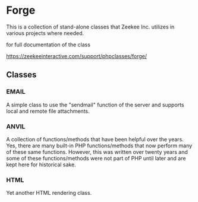 # Forge

This is a collection of stand-alone classes that Zeekee Inc. utilizes in various projects where needed.  

for full documentation of the class

https://zeekeeinteractive.com/support/phpclasses/forge/

## Classes

### EMAIL

A simple class to use the "sendmail" function of the server and supports
local and remote file attachments.

### ANVIL

A collection of functions/methods that have been helpful over the years. Yes, 
there are many built-in PHP functions/methods that now perform many of these same functions.  However, this was written over twenty years and some of these functions/methods were not part of PHP until later and are kept here for historical sake.

### HTML

Yet another HTML rendering class.
